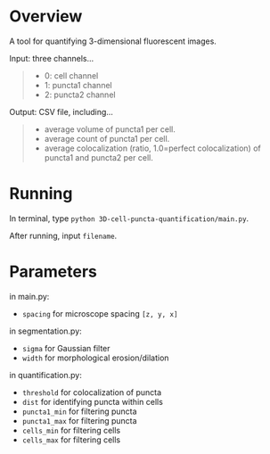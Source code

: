 # Overview
A tool for quantifying 3-dimensional fluorescent images.

Input: three channels...

> - 0: cell channel
> - 1: puncta1 channel
> - 2: puncta2 channel

Output: CSV file, including...

> - average volume of puncta1 per cell.
> - average count of puncta1 per cell.
> - average colocalization (ratio, 1.0=perfect colocalization) of puncta1 and puncta2 per cell.

# Running
In terminal, type `python 3D-cell-puncta-quantification/main.py`.

After running, input `filename`.

# Parameters
in main.py:
 - `spacing` for microscope spacing `[z, y, x]`

in segmentation.py:
 - `sigma` for Gaussian filter
 - `width` for morphological erosion/dilation

in quantification.py:
 - `threshold` for colocalization of puncta
 - `dist` for identifying puncta within cells
 - `puncta1_min` for filtering puncta
 - `puncta1_max` for filtering puncta
 - `cells_min` for filtering cells
 - `cells_max` for filtering cells
